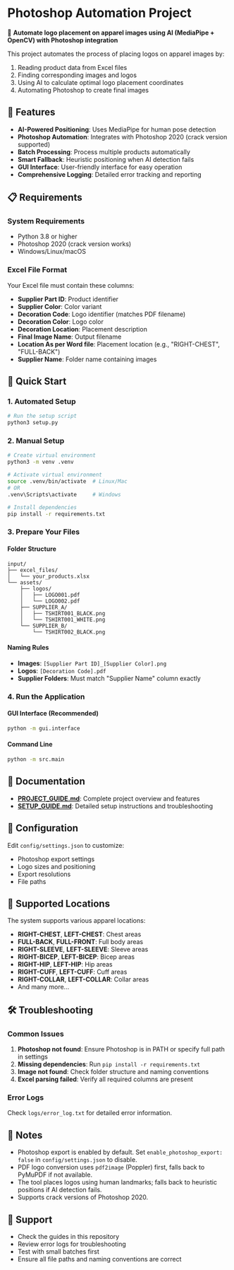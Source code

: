# Photoshop Automation Project

🚀 **Automate logo placement on apparel images using AI (MediaPipe + OpenCV) with Photoshop integration**

This project automates the process of placing logos on apparel images by:
1. Reading product data from Excel files
2. Finding corresponding images and logos
3. Using AI to calculate optimal logo placement coordinates
4. Automating Photoshop to create final images

## 🎯 Features

- **AI-Powered Positioning**: Uses MediaPipe for human pose detection
- **Photoshop Automation**: Integrates with Photoshop 2020 (crack version supported)
- **Batch Processing**: Process multiple products automatically
- **Smart Fallback**: Heuristic positioning when AI detection fails
- **GUI Interface**: User-friendly interface for easy operation
- **Comprehensive Logging**: Detailed error tracking and reporting

## 📋 Requirements

### System Requirements
- Python 3.8 or higher
- Photoshop 2020 (crack version works)
- Windows/Linux/macOS

### Excel File Format
Your Excel file must contain these columns:
- **Supplier Part ID**: Product identifier
- **Supplier Color**: Color variant
- **Decoration Code**: Logo identifier (matches PDF filename)
- **Decoration Color**: Logo color
- **Decoration Location**: Placement description
- **Final Image Name**: Output filename
- **Location As per Word file**: Placement location (e.g., "RIGHT-CHEST", "FULL-BACK")
- **Supplier Name**: Folder name containing images

## 🚀 Quick Start

### 1. Automated Setup
```bash
# Run the setup script
python3 setup.py
```

### 2. Manual Setup
```bash
# Create virtual environment
python3 -m venv .venv

# Activate virtual environment
source .venv/bin/activate  # Linux/Mac
# OR
.venv\Scripts\activate     # Windows

# Install dependencies
pip install -r requirements.txt
```

### 3. Prepare Your Files

#### Folder Structure
```
input/
├── excel_files/
│   └── your_products.xlsx
└── assets/
    ├── logos/
    │   ├── LOGO001.pdf
    │   └── LOGO002.pdf
    ├── SUPPLIER_A/
    │   ├── TSHIRT001_BLACK.png
    │   └── TSHIRT001_WHITE.png
    └── SUPPLIER_B/
        └── TSHIRT002_BLACK.png
```

#### Naming Rules
- **Images**: `[Supplier Part ID]_[Supplier Color].png`
- **Logos**: `[Decoration Code].pdf`
- **Supplier Folders**: Must match "Supplier Name" column exactly

### 4. Run the Application

#### GUI Interface (Recommended)
```bash
python -m gui.interface
```

#### Command Line
```bash
python -m src.main
```

## 📖 Documentation

- **[PROJECT_GUIDE.md](PROJECT_GUIDE.md)**: Complete project overview and features
- **[SETUP_GUIDE.md](SETUP_GUIDE.md)**: Detailed setup instructions and troubleshooting

## 🔧 Configuration

Edit `config/settings.json` to customize:
- Photoshop export settings
- Logo sizes and positioning
- Export resolutions
- File paths

## 🎨 Supported Locations

The system supports various apparel locations:
- **RIGHT-CHEST**, **LEFT-CHEST**: Chest areas
- **FULL-BACK**, **FULL-FRONT**: Full body areas
- **RIGHT-SLEEVE**, **LEFT-SLEEVE**: Sleeve areas
- **RIGHT-BICEP**, **LEFT-BICEP**: Bicep areas
- **RIGHT-HIP**, **LEFT-HIP**: Hip areas
- **RIGHT-CUFF**, **LEFT-CUFF**: Cuff areas
- **RIGHT-COLLAR**, **LEFT-COLLAR**: Collar areas
- And many more...

## 🛠️ Troubleshooting

### Common Issues
1. **Photoshop not found**: Ensure Photoshop is in PATH or specify full path in settings
2. **Missing dependencies**: Run `pip install -r requirements.txt`
3. **Image not found**: Check folder structure and naming conventions
4. **Excel parsing failed**: Verify all required columns are present

### Error Logs
Check `logs/error_log.txt` for detailed error information.

## 📝 Notes

- Photoshop export is enabled by default. Set `enable_photoshop_export: false` in `config/settings.json` to disable.
- PDF logo conversion uses `pdf2image` (Poppler) first, falls back to PyMuPDF if not available.
- The tool places logos using human landmarks; falls back to heuristic positions if AI detection fails.
- Supports crack versions of Photoshop 2020.

## 🤝 Support

- Check the guides in this repository
- Review error logs for troubleshooting
- Test with small batches first
- Ensure all file paths and naming conventions are correct

